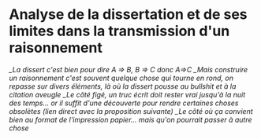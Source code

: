 # Analyse de la dissertation et de ses limites dans la transmission d'un raisonnement

*_La dissert c'est bien pour dire A => B, B => C donc A=>C*
*_Mais construire un raisonnement c'est souvent quelque chose qui tourne en rond, on repasse sur divers éléments, là où la dissert pousse au bullshit et à la citation aveugle*
*_Le côté figé, un truc écrit doit rester vrai jusqu'à la nuit des temps... or il suffit d'une découverte pour rendre certaines choses obsolètes (lien direct avec la proposition suivante)*
*_Le côté où ça convient bien au format de l'impression papier... mais qu'on pourrait passer à autre chose*
